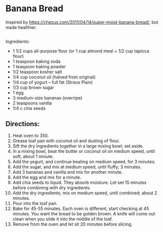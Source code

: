 # Banana Bread
Inspired by https://chezus.com/2011/04/14/super-moist-banana-bread/, but made healthier.

## 
Ingredients:

- 1 1/2 cups all-purpose flour (or 1 cup almond meal + 1/2 cup tapioca flour)
- 1 teaspoon baking soda
- 1 teaspoon baking powder
- 1/2 teaspoon kosher salt
- 1/4 cup coconut oil (halved from original)
- 1/4 cup of yogurt – full fat (Straus Plain)
- 1/3 cup brown sugar
- 1 egg
- 3 medium-size bananas (overripe)
- 2 teaspoons vanilla
- 1/4 c chia seeds

## Directions:

1. Heat oven to 350.
2. Grease loaf pan with coconut oil and dusting of flour.
3. Sift the dry ingredients together in a large mixing bowl;  set aside.
4. In a mixing bowl, beat the butter or coconut oil on medium speed, until soft;  about 1 minute.
5. Add the yogurt, and continue beating on medium speed, for 3 minutes.
6. Add the sugar, and mix at medium speed, until fluffy;  3 minutes.
7. Add 3 bananas and vanilla and mix for another minute.
8. Add the egg and mix for a minute.
9. Add chia seeds to liquid. They absorb moisture. Let set 15 minutes before combining with dry ingredients.
10. Add the dry ingredients, mix on medium speed, until combined;  about 2 minutes.
11. Pour into the loaf pan.
12. Bake for 45-55 minutes.  Each oven is different, start checking at 45 minutes.  You want the bread to be golden brown.  A knife will come out clean when you slide it into the middle of the loaf.
13. Remove from the oven and let sit 20 minutes before slicing.
